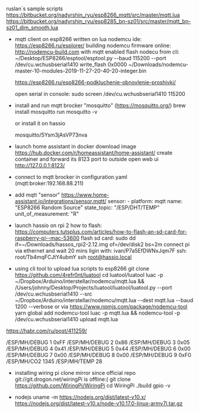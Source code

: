 ruslan`s sample scripts
https://bitbucket.org/nadyrshin_ryu/esp8266_mqtt/src/master/mqtt.lua
https://bitbucket.org/nadyrshin_ryu/esp8285_bn-sz01/src/master/mqtt_bn-sz01_dim_smooth.lua

- mqtt client on esp8266 written on lua
    nodemcu ide: https://esp8266.ru/esplorer/
    building nodemcu firmware online: http://nodemcu-build.com with mqtt enabled
    flash nodecu from cli: ~/Desktop/ESP8266/esptool/esptool.py --baud 115200 --port /dev/cu.wchusbserial1410 write_flash 0x0000 ~/Downloads/nodemcu-master-10-modules-2019-11-27-20-40-20-integer.bin

    https://esp8266.ru/esp8266-podkluchenie-obnovlenie-proshivki/

    open serial in console:
    sudo screen /dev/cu.wchusbserial1410 115200

- install and run mqtt brocker "mosquitto" (https://mosquitto.org/)
    brew install mosquitto
    run mosquitto -v

    or install it on hassio

    mosquitto/5Ysm3jAsVP73nva


- launch home assistant in docker
    download image https://hub.docker.com/r/homeassistant/home-assistant/
    create container and forward its 8123 port to outside
    open web ui http://127.0.0.1:8123/

- connect to mqtt brocker in configuration.yaml (mqtt:broker:192.168.88.211)

- add mqtt "sensor"
    https://www.home-assistant.io/integrations/sensor.mqtt/
    sensor:
        - platform: mqtt
            name: "ESP8266 Random Source"
            state_topic: "/ESP/DHT/TEMP"
            unit_of_measurement: "R"

- launch hassio on rpi 2
    how to flash: https://computers.tutsplus.com/articles/how-to-flash-an-sd-card-for-raspberry-pi--mac-53600
    flash sd card: sudo dd if=~/Downloads/hassos_rpi2-2.12.img of=/dev/disk2 bs=2m
    connect pi via ethernet and wait 20 mins
    ligin with: ivan/P7a5EfDWNxJqm7F
    ssh: root/Tb4mqFCJtY4ubmY
    ssh root@hassio.local


- using cli tool to upload lua scripts to esp8266
    git clone https://github.com/4refr0nt/luatool
    cd luatool/luatool
    luac -p ~/Dropbox/Arduino/interstellar/nodemcu/mqtt.lua && /Users/johnny/Desktop/Projects/luatool/luatool/luatool.py --port /dev/cu.wchusbserial1410 --src ~/Dropbox/Arduino/interstellar/nodemcu/mqtt.lua --dest mqtt.lua --baud 1200 --verbose
    or via https://www.npmjs.com/package/nodemcu-tool
    yarn global add nodemcu-tool
    luac -p mqtt.lua && nodemcu-tool -p /dev/cu.wchusbserial1410 upload mqtt.lua

https://habr.com/ru/post/411259/

/ESP/MH/DEBUG 1 0xFF
/ESP/MH/DEBUG 2 0x86
/ESP/MH/DEBUG 3 0x05
/ESP/MH/DEBUG 4 0x41
/ESP/MH/DEBUG 5 0x44
/ESP/MH/DEBUG 6 0x00
/ESP/MH/DEBUG 7 0x00
/ESP/MH/DEBUG 8 0x00
/ESP/MH/DEBUG 9 0xF0
/ESP/MH/CO2 1345
/ESP/MH/TEMP 28

- installing wiring pi
    clone mirror since official repo git://git.drogon.net/wiringPi is offline:(
    git clone https://github.com/WiringPi/WiringPi
    cd WiringPi
    ./build
    gpio -v

- nodejs
    uname -m
    https://nodejs.org/dist/latest-v10.x/
    https://nodejs.org/dist/latest-v10.x/node-v10.17.0-linux-armv7l.tar.gz
